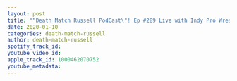 ```yaml
---
layout: post
title: "“Death Match Russell PodCast\"! Ep #289 Live with Indy Pro Wrestler The Notorious One Drew Blood Fans bring weapons Match at OPW 7th year"
date: 2020-01-10
categories: death-match-russell
author: death-match-russell
spotify_track_id: 
youtube_video_id: 
apple_track_id: 1000462070752
youtube_metadata: 
---
```

